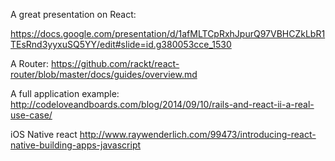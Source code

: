 A great presentation on React:

https://docs.google.com/presentation/d/1afMLTCpRxhJpurQ97VBHCZkLbR1TEsRnd3yyxuSQ5YY/edit#slide=id.g380053cce_1530

A Router:
https://github.com/rackt/react-router/blob/master/docs/guides/overview.md

A full application example:
http://codeloveandboards.com/blog/2014/09/10/rails-and-react-ii-a-real-use-case/

iOS Native react
http://www.raywenderlich.com/99473/introducing-react-native-building-apps-javascript